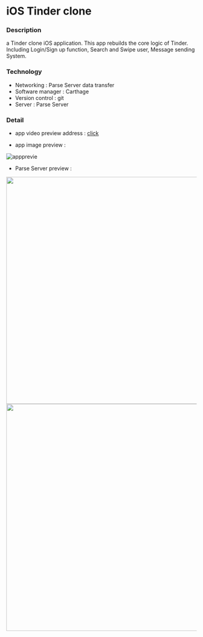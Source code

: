 # iOS Tinder clone

### Description 
a Tinder clone iOS application. This app rebuilds the core logic of Tinder.
Including Login/Sign up function, Search and Swipe user, Message sending System.
    
    
### Technology
- Networking : Parse Server data transfer
- Software manager : Carthage
- Version control : git
- Server : Parse Server

### Detail
- app video preview address :
   [click](https://youtu.be/vfPqmZmPSjE)
   
- app image preview :

<p><img src="https://lh3.googleusercontent.com/-EaHciHWXCmg/Wh2lWa8lsDI/AAAAAAAAOwo/i9WuYog8A1005tOnNgSOlrvlG8B2EKPuwCHMYCw/I/apppreview.jpg" alt="appprevie"/></p>

   
   
- Parse Server preview :

<img src = "https://lh3.googleusercontent.com/-s4IUKucCmio/Wh2fkVNN95I/AAAAAAAAOwU/Kni1Yr1hmUENB9asUYqhmSTq1dWLPilqgCHMYCw/I/Screen%2BShot%2B2017-11-28%2Bat%2B10.40.08%2BAM.png" width="600">

<img src = "https://lh3.googleusercontent.com/-yuqZ-5fOKyo/Wh2fkuSGr8I/AAAAAAAAOwY/LcHvb3SDY7o2u-_w9hJz3wYTvkyv0KzeQCHMYCw/I/Screen%2BShot%2B2017-11-28%2Bat%2B10.40.25%2BAM.png" width="600">


     

        
    
    
    


